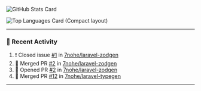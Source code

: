 ![GitHub Stats Card](https://github-readme-stats.vercel.app/api?username=7nohe&count_private=true&theme=react)

![Top Languages Card (Compact layout)](https://github-readme-stats.vercel.app/api/top-langs/?username=7nohe&layout=compact&theme=react)

---

### :koala: Recent Activity

<!--START_SECTION:activity-->
1. ❗️ Closed issue [#1](https://github.com/7nohe/laravel-zodgen/issues/1) in [7nohe/laravel-zodgen](https://github.com/7nohe/laravel-zodgen)
2. 🎉 Merged PR [#2](https://github.com/7nohe/laravel-zodgen/pull/2) in [7nohe/laravel-zodgen](https://github.com/7nohe/laravel-zodgen)
3. 💪 Opened PR [#2](https://github.com/7nohe/laravel-zodgen/pull/2) in [7nohe/laravel-zodgen](https://github.com/7nohe/laravel-zodgen)
4. 🎉 Merged PR [#12](https://github.com/7nohe/laravel-typegen/pull/12) in [7nohe/laravel-typegen](https://github.com/7nohe/laravel-typegen)
<!--END_SECTION:activity-->

---
